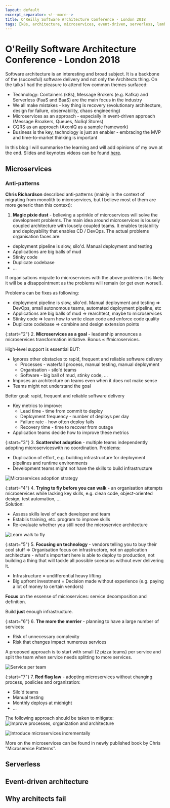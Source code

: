 ```yaml
---
layout: default
excerpt_separator: <!--more-->
title: O'Reilly Software Architecture Conference - London 2018
tags: [k8s, architecture, microservices, event-driven, serverless, lambda]
---
```


# O'Reilly Software Architecture Conference - London 2018

Software architecture is an interesting and broad subject. It is a backbone of the (succesful) software delivery and not only the Architects thing. On the talks I had the pleasure to attend few common themes surfaced:

- Technology: Containers (k8s), Message Brokers (e.g. Kafka) and Serverless (FaaS and BaaS) are the main focus in the industry
- We all make mistakes - key thing is recovery (evolutionary architecture, design for failure, observability, chaos engineering)
- Microservices as an approach - especially in event-driven approach (Message Broakers, Queues, NoSql Stores)
- CQRS as an approach (AxonIQ as a sample framework)
- Business is the key, technology is just an enabler - embracing the MVP and time-to-market thinking is important

<!--more-->

In this blog I will summarise the learning and will add opinions of my own at the end. Slides and keynotes videos can be found [here](https://conferences.oreilly.com/software-architecture/sa-eu/public/schedule/proceedings).

## Microservices

### Anti-patterns

**Chris Richardson** described anti-patterns (mainly in the context of migrating from monolith to microservices, but I believe most of them are more generic than this context):

1. **Magic pixie dust** - believing a sprinkle of microservices will solve the development problems. The main idea around microservices is lousely coupled architecture with lousely coupled teams. It enables testability and deployability that enables CD / DevOps. The actual problems organisation faces are:

  - deployment pipeline is slow, silo'd. Manual deployment and testing
  - Applications are big balls of mud
  - Stinky code
  - Duplicate codebase
  - ...

  If organisations migrate to microservices with the above problems it is likely it will be a disappointment as the problems will remain (or get even worse!).

  Problems can be fixes as following:
  - deployment pipeline is slow, silo'ed. Manual deployment and testing => DevOps, small autonomous teams, automated deployment pipeline, etc
  - Applications are big balls of mud => rearchtect, maybe to microservices
  - Stinky code => learn how to write clean code and enforce code quality
  - Duplicate codebase => combine and design extension points

{:start="2"}
2. **Microservices as a goal** - leadership announces a microservices transformation initiative. Bonus ∝ #microservices.

  High-level support is essential BUT:
  - Ignores other obstacles to rapid, frequent and reliable software delivery
    - Processes - waterfall process, manual testing, manual deployment
    - Organisation - silo'd teams
    - Software - big ball of mud, stinky code, ...
  - Imposes an architecture on teams even when it does not make sense
  - Teams might not understand the goal

  Better goal: rapid, frequent and reliable software delivery
  - Key metrics to improve:
    - Lead time - time from commit to deploy
    - Deployment frequency - number of deploys per day
    - Failure rate - how often deploy fails
    - Recovery time - time to recover from outage
  - Application teams decide how to improve these metrics

{:start="3"}
3. **Scattershot adoption** - multiple teams independently adopting microserviceswith no coordination.
  Problems:
  - Duplication of effort, e.g. building infrastructure for deployment pipelines and runtime environments 
  - Development teams might not have the skills to build infrastructure

  ![Microservices adoption strategy](/assets/images/SAC2018/microservices_adoption_strategy.png)

{:start="4"}
4. **Trying to fly before you can walk** - an organisation attempts microservices while lacking key skills, e.g. clean code, object-oriented design, test automation, ...  
  Solution:
  - Assess skills level of each developer and team
  - Establis training, etc. program to improve skills
  - Re-evaluate whether you still need the microservice architecture

  ![Learn walk to fly](/assets/images/SAC2018/walk_to_fly.png)

{:start="5"}
5. **Focusing on technology** - vendors telling you to buy their cool stuff => Organisation focus on infrastructore, not on application architecture - what's important here is able to deploy to production, not building a thing that will tackle all possible scenarios without ever delivering it.
  - Infrastructure = undifferential heavy lifting
  - Big upfront investment = Decision made without experience (e.g. paying a lot of money to certain vendors)

  **Focus** on the essense of microservices: service decomposition and definition. 

  Build **just** enough infrastructure.

{:start="6"}
6. **The more the merrier** - planning to have a large number of services:
  - Risk of unnecessary complexity
  - Risk that changes impact numerous services

  A proposed approach is to start with small (2 pizza teams) per service and split the team when service needs splitting to more services.

  ![Service per team](/assets/images/SAC2018/service_per_team.png)

{:start="7"}
7. **Red flag law** - adopting microservices without changing process, poslicies and organization:
  - Silo'd teams
  - Manual testing
  - Monthly deploys at midnight
  - ...

  The following approach should be taken to mitigate:
  ![Improve processes, organization and architecture](/assets/images/SAC2018/improve_processes.png)

  ![Introduce microservices incrementally](/assets/images/SAC2018/microservices_incrementally.png)

More on the microservices can be found in newly published book by Chris "Microservice Patterns".

## Serverless

## Event-driven architecture

## Why architects fail



